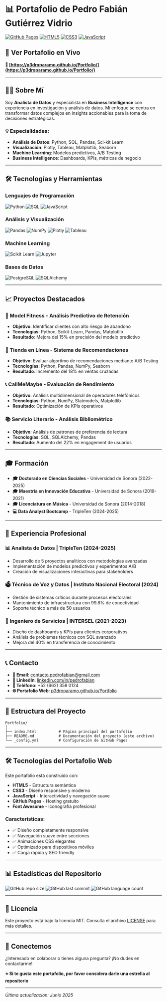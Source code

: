 # 📊 Portafolio de Pedro Fabián Gutiérrez Vidrio

[![GitHub Pages](https://img.shields.io/badge/GitHub%20Pages-Deployed-brightgreen)](https://p3droparamo.github.io/Portfolio/)
[![HTML5](https://img.shields.io/badge/HTML5-E34F26?style=flat&logo=html5&logoColor=white)](https://developer.mozilla.org/en-US/docs/Web/HTML)
[![CSS3](https://img.shields.io/badge/CSS3-1572B6?style=flat&logo=css3&logoColor=white)](https://developer.mozilla.org/en-US/docs/Web/CSS)
[![JavaScript](https://img.shields.io/badge/JavaScript-F7DF1E?style=flat&logo=javascript&logoColor=black)](https://developer.mozilla.org/en-US/docs/Web/JavaScript)

## 🚀 Ver Portafolio en Vivo

**🔗 [https://p3droparamo.github.io/Portfolio/](https://p3droparamo.github.io/Portfolio/)**

---

## 👨‍💻 Sobre Mí

Soy **Analista de Datos** y especialista en **Business Intelligence** con experiencia en investigación y análisis de datos. Mi enfoque se centra en transformar datos complejos en insights accionables para la toma de decisiones estratégicas.

### 💡 Especialidades:
- **Análisis de Datos**: Python, SQL, Pandas, Sci-kit Learn
- **Visualización**: Plotly, Tableau, Matplotlib, Seaborn
- **Machine Learning**: Modelos predictivos, A/B Testing
- **Business Intelligence**: Dashboards, KPIs, métricas de negocio

---

## 🛠️ Tecnologías y Herramientas

### Lenguajes de Programación
![Python](https://img.shields.io/badge/Python-3776AB?style=for-the-badge&logo=python&logoColor=white)
![SQL](https://img.shields.io/badge/SQL-336791?style=for-the-badge&logo=postgresql&logoColor=white)
![JavaScript](https://img.shields.io/badge/JavaScript-F7DF1E?style=for-the-badge&logo=javascript&logoColor=black)

### Análisis y Visualización
![Pandas](https://img.shields.io/badge/Pandas-150458?style=for-the-badge&logo=pandas&logoColor=white)
![NumPy](https://img.shields.io/badge/NumPy-013243?style=for-the-badge&logo=numpy&logoColor=white)
![Plotly](https://img.shields.io/badge/Plotly-239120?style=for-the-badge&logo=plotly&logoColor=white)
![Tableau](https://img.shields.io/badge/Tableau-E97627?style=for-the-badge&logo=tableau&logoColor=white)

### Machine Learning
![Scikit Learn](https://img.shields.io/badge/Scikit--Learn-F7931E?style=for-the-badge&logo=scikit-learn&logoColor=white)
![Jupyter](https://img.shields.io/badge/Jupyter-F37626?style=for-the-badge&logo=jupyter&logoColor=white)

### Bases de Datos
![PostgreSQL](https://img.shields.io/badge/PostgreSQL-336791?style=for-the-badge&logo=postgresql&logoColor=white)
![SQLAlchemy](https://img.shields.io/badge/SQLAlchemy-D71F00?style=for-the-badge&logo=sqlalchemy&logoColor=white)

---

## 📈 Proyectos Destacados

### 🎯 Model Fitness - Análisis Predictivo de Retención
- **Objetivo**: Identificar clientes con alto riesgo de abandono
- **Tecnologías**: Python, Scikit-Learn, Pandas, Matplotlib
- **Resultado**: Mejora del 15% en precisión del modelo predictivo

### 🛒 Tienda en Línea - Sistema de Recomendaciones
- **Objetivo**: Evaluar algoritmo de recomendaciones mediante A/B Testing
- **Tecnologías**: Python, Pandas, NumPy, Seaborn
- **Resultado**: Incremento del 18% en ventas cruzadas

### 📞 CallMeMaybe - Evaluación de Rendimiento
- **Objetivo**: Análisis multidimensional de operadores telefónicos
- **Tecnologías**: Python, NumPy, Statmodels, Matplotlib
- **Resultado**: Optimización de KPIs operativos

### 📚 Servicio Literario - Análisis Bibliométrico
- **Objetivo**: Análisis de patrones de preferencia de lectura
- **Tecnologías**: SQL, SQLAlchemy, Pandas
- **Resultado**: Aumento del 22% en engagement de usuarios

---

## 🎓 Formación

- **🎓 Doctorado en Ciencias Sociales** - Universidad de Sonora (2022-2025)
- **🎓 Maestría en Innovación Educativa** - Universidad de Sonora (2019-2021)
- **🎓 Licenciatura en Música** - Universidad de Sonora (2014-2018)
- **💻 Data Analyst Bootcamp** - TripleTen (2024-2025)

---

## 🏢 Experiencia Profesional

### 📊 Analista de Datos | TripleTen (2024-2025)
- Desarrollo de 5 proyectos analíticos con metodologías avanzadas
- Implementación de modelos predictivos y experimentos A/B
- Creación de visualizaciones interactivas para stakeholders

### 🗳️ Técnico de Voz y Datos | Instituto Nacional Electoral (2024)
- Gestión de sistemas críticos durante procesos electorales
- Mantenimiento de infraestructura con 99.8% de conectividad
- Soporte técnico a más de 50 usuarios

### 🔧 Ingeniero de Servicios | INTERSEL (2021-2023)
- Diseño de dashboards y KPIs para clientes corporativos
- Análisis de problemas técnicos con SQL avanzado
- Mejora del 40% en transferencia de conocimiento

---

## 📞 Contacto

- **📧 Email**: [contacto.pedrofabian@gmail.com](mailto:contacto.pedrofabian@gmail.com)
- **💼 LinkedIn**: [linkedin.com/in/pedrofabian](https://linkedin.com/in/pedrofabian)
- **📱 Teléfono**: +52 (662) 358 0124
- **🌐 Portafolio Web**: [p3droparamo.github.io/Portfolio](https://p3droparamo.github.io/Portfolio/)

---

## 🚀 Estructura del Proyecto

```
Portfolio/
│
├── index.html          # Página principal del portafolio
├── README.md           # Documentación del proyecto (este archivo)
└── _config.yml         # Configuración de GitHub Pages
```

---

## 🛠️ Tecnologías del Portafolio Web

Este portafolio está construido con:

- **HTML5** - Estructura semántica
- **CSS3** - Diseño responsive y moderno
- **JavaScript** - Interactividad y navegación suave
- **GitHub Pages** - Hosting gratuito
- **Font Awesome** - Iconografía profesional

### Características:
- ✅ Diseño completamente responsive
- ✅ Navegación suave entre secciones
- ✅ Animaciones CSS elegantes
- ✅ Optimizado para dispositivos móviles
- ✅ Carga rápida y SEO friendly

---

## 📊 Estadísticas del Repositorio

![GitHub repo size](https://img.shields.io/github/repo-size/p3droparamo/Portfolio)
![GitHub last commit](https://img.shields.io/github/last-commit/p3droparamo/Portfolio)
![GitHub language count](https://img.shields.io/github/languages/count/p3droparamo/Portfolio)

---

## 📄 Licencia

Este proyecto está bajo la licencia MIT. Consulta el archivo [LICENSE](LICENSE) para más detalles.

---

## 🤝 Conectemos

¿Interesado en colaborar o tienes alguna pregunta? ¡No dudes en contactarme!

**⭐ Si te gusta este portafolio, por favor considera darle una estrella al repositorio**

---

*Última actualización: Junio 2025*

